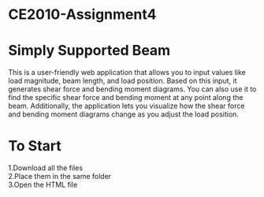 # CE2010-Assignment4

# Simply Supported Beam 
This is a user-friendly web application that allows you to input values like load magnitude, beam length, and load position. Based on this input, it generates shear force and bending moment diagrams. You can also use it to find the specific shear force and bending moment at any point along the beam. Additionally, the application lets you visualize how the shear force and bending moment diagrams change as you adjust the load position.

# To Start
1.Download all the files 
<br>
2.Place them in the same folder
<br>
3.Open the HTML file 

